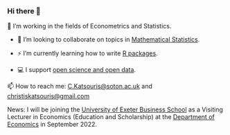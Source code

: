 ### Hi there 👋

🌱 I’m working in the fields of Econometrics and Statistics. 

- 🔭 I’m looking to collaborate on topics in [Mathematical Statistics](https://www.amazon.co.uk/Mathematical-Statistics-Selected-Chapman-Statistical/dp/1498723802). 

- ⚡ I’m currently learning how to write [R packages](https://www.r-project.org/). 

- 💻 I support [open science and open data](https://ropensci.org/).

📫 How to reach me: C.Katsouris@soton.ac.uk and christiskatsouris@gmail.com

News: I will be joining the [University of Exeter Business School](http://business-school.exeter.ac.uk/) as a Visiting Lecturer in Economics (Education and Scholarship) at the [Department of Economics](http://business-school.exeter.ac.uk/about/departments/economics/) in September 2022.


<!--
**christiskatsouris/christiskatsouris** is a ✨ _special_ ✨ repository because its `README.md` (this file) appears on your GitHub profile.

Here are some ideas to get you started:

- 🔭 I’m currently working on ...
- 🌱 I’m currently learning ...
- 👯 I’m looking to collaborate on ...
- 🤔 I’m looking for help with ...
- 💬 Ask me about ...
- 📫 How to reach me: ...
- 😄 Pronouns: ...
- ⚡ Fun fact: ...

- Fact 1: Did you know that the online education market (e-learning market) is one of the world's fastest-growing inductries? It is expected to reach almost 1 trillion U.S. dollars by the end of the decade! 

- Fact 2: Did you know that the planet's longest mountain range is underwater and is 10 times longer than the Andes? Is called the mid-ocean ridge. Spanning 40,389 miles around the globe, it's truly a global landmark!


-->
